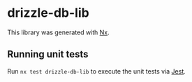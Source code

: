 # drizzle-db-lib

This library was generated with [Nx](https://nx.dev).

## Running unit tests

Run `nx test drizzle-db-lib` to execute the unit tests via [Jest](https://jestjs.io).
